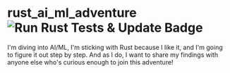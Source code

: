 # rust_ai_ml_adventure ![Run Rust Tests & Update Badge](https://github.com/octocat/my-rust-project/actions/workflows/ci.yml/badge.svg?branch=main)
I'm diving into AI/ML, I'm sticking with Rust because I like it, and I'm going to figure it out step by step. And as I do, I want to share my findings with anyone else who's curious enough to join this adventure!
